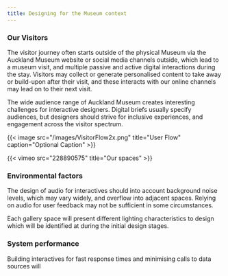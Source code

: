 ```yaml
---
title: Designing for the Museum context
---
```


### Our Visitors

The visitor journey often starts outside of the physical Museum via the Auckland Museum website or social media channels outside, which lead to a museum visit, and multiple passive and active digital interactions during the stay. Visitors may collect or generate personalised content to take away or build-upon after their visit, and these interacts with our online channels may lead on to their next visit.

The wide audience range of Auckland Museum creates interesting challenges for interactive designers. Digital briefs usually specify audiences, but designers should strive for inclusive experiences, and engagement across the visitor spectrum.

{{< image src="/images/VisitorFlow2x.png" title="User Flow" caption="Optional Caption" >}}

<!-- ### Our spaces -->
<!-- [Create a simple diagram identifying common current state interactive executions in space - Could include projections, touch tables, wall screens, screens in walls, partitions, angled ‘kiosk’ screens, AR devices, VR stations.] -->
{{< vimeo src="228890575" title="Our spaces" >}}


### Environmental factors
The design of audio for interactives should into account background noise levels, which may vary widely, and overflow into adjacent spaces. Relying on audio for user feedback may not be sufficient in some circumstances.

Each gallery space will present different lighting characteristics to design which will be identified at during the initial design stages.

### System performance
Building interactives for fast response times and minimising calls to data sources will
